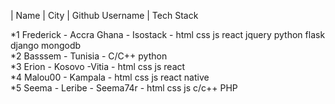 | Name             |                 City  |                Github Username   |                Tech Stack 

*1 Frederick - Accra Ghana - Isostack - html css js react jquery python flask django mongodb 
<br>
*2 Basssem   - Tunisia     - C/C++ python
<br>
*3  Erion -  Kosovo  -Vitia - html css js react 
<br>
*4 Malou00 -  Kampala - html css js react native
<br>
*5 Seema - Leribe   - Seema74r - html css js c/c++ PHP

